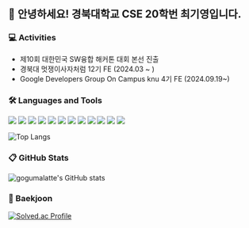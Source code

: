 👋 안녕하세요! 경북대학교 CSE 20학번 최기영입니다.
----------------
 ### 💻 Activities
* 제10회 대한민국 SW융합 해커톤 대회 본선 진출
* 경북대 멋쟁이사자처럼 12기 FE (2024.03 ~ )
* Google Developers Group On Campus knu 4기 FE (2024.09.19~)

### 🛠 Languages and Tools

<img src="https://img.shields.io/badge/c-A8B9CC?style=plastic&logo=c&logoColor=white"/> <img src="https://img.shields.io/badge/Figma-%23F24E1E.svg?style=plastic&logo=figma&logoColor=white"/> <img src="https://img.shields.io/badge/HTML5-E34F26?style=plastic&logo=HTML5&logoColor=white" /> <img src="https://img.shields.io/badge/CSS3-1572B6?style=plastic&logo=CSS3&logoColor=white"/> <img src="https://img.shields.io/badge/JavaScript-F7DF1E?style=plastic&logo=JavaScript&logoColor=white" /> <img src="https://img.shields.io/badge/TypeScript-%23007ACC.svg?style=plastic&logo=typescript&logoColor=white"/> <img src="https://img.shields.io/badge/React-61DAFB?style=plastic&logo=React&logoColor=white" /> <img src="https://img.shields.io/badge/Styled--Components-DB7093?style=plastic&logo=styled-components&logoColor=white"/> <img src="https://img.shields.io/badge/ChakraUi-319795?style=plastic&logo=chakraui&logoColor=white"> <img src="https://img.shields.io/badge/git-F05032?style=plastic&logo=git&logoColor=white"/> <img src="https://img.shields.io/badge/github-181717?style=plastic&logo=github&logoColor=white"/> <img src="https://img.shields.io/badge/Vercel-000000?style=plastic&logo=vercel&logoColor=white">

![Top Langs](https://github-readme-stats.vercel.app/api/top-langs/?username=gogumalatte&layout=compact&theme=codeSTACKr&count_private=true)

### 📋 GitHub Stats
![gogumalatte's GitHub stats](https://github-readme-stats.vercel.app/api?username=gogumalatte&include_all_commits=true&show_icons=true&theme=codeSTACKr&count_private=true)

### 🚩 Baekjoon

[![Solved.ac Profile](http://mazassumnida.wtf/api/v2/generate_badge?boj=rldud1237)](https://solved.ac/rldud1237/)
